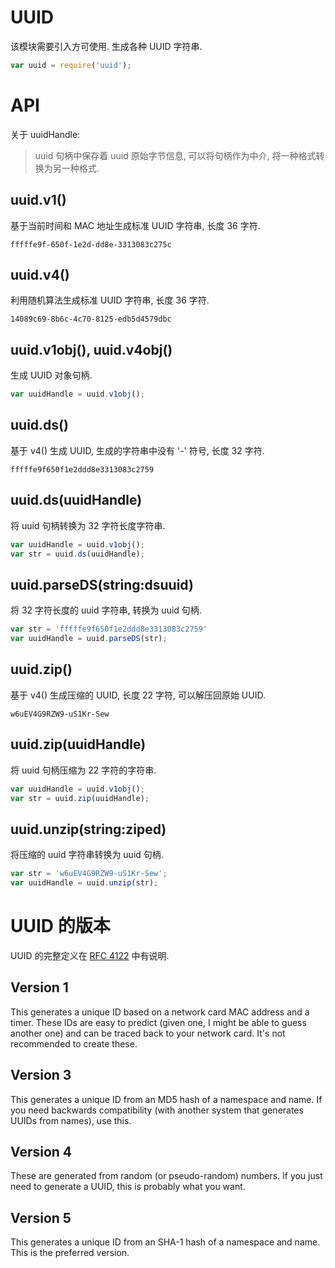 # UUID

该模块需要引入方可使用.
生成各种 UUID 字符串.

```javascript
var uuid = require('uuid');
```


# API

关于 uuidHandle:

> uuid 句柄中保存着 uuid 原始字节信息, 可以将句柄作为中介, 将一种格式转换为另一种格式.


## uuid.v1()

基于当前时间和 MAC 地址生成标准 UUID 字符串, 长度 36 字符.

```uuid
fffffe9f-650f-1e2d-dd8e-3313083c275c
```

## uuid.v4()

利用随机算法生成标准 UUID 字符串, 长度 36 字符.

```uuid
14089c69-8b6c-4c70-8125-edb5d4579dbc
```


## uuid.v1obj(), uuid.v4obj()

生成 UUID 对象句柄.

```javascript
var uuidHandle = uuid.v1obj();
```


## uuid.ds()

基于 v4() 生成 UUID, 生成的字符串中没有 '-' 符号, 长度 32 字符.

```uuid
fffffe9f650f1e2ddd8e3313083c2759
```


## uuid.ds(uuidHandle)

将 uuid 句柄转换为 32 字符长度字符串.

```javascript
var uuidHandle = uuid.v1obj();
var str = uuid.ds(uuidHandle);
```


## uuid.parseDS(string:dsuuid)

将 32 字符长度的 uuid 字符串, 转换为 uuid 句柄.

```javascript
var str = 'fffffe9f650f1e2ddd8e3313083c2759'
var uuidHandle = uuid.parseDS(str);
```


## uuid.zip()

基于 v4() 生成压缩的 UUID, 长度 22 字符, 可以解压回原始 UUID.

```uuid
w6uEV4G9RZW9-uS1Kr-Sew
```


## uuid.zip(uuidHandle)

将 uuid 句柄压缩为 22 字符的字符串.

```javascript
var uuidHandle = uuid.v1obj();
var str = uuid.zip(uuidHandle);
```


## uuid.unzip(string:ziped)

将压缩的 uuid 字符串转换为 uuid 句柄.

```javascript
var str = 'w6uEV4G9RZW9-uS1Kr-Sew';
var uuidHandle = uuid.unzip(str);
```


# UUID 的版本

UUID 的完整定义在 [RFC 4122](https://tools.ietf.org/html/rfc4122.html) 中有说明.


## Version 1

This generates a unique ID based on a network card MAC address and a timer. These IDs are easy to predict (given one, I might be able to guess another one) and can be traced back to your network card. It's not recommended to create these.

## Version 3

This generates a unique ID from an MD5 hash of a namespace and name. If you need backwards compatibility (with another system that generates UUIDs from names), use this.

## Version 4

These are generated from random (or pseudo-random) numbers. If you just need to generate a UUID, this is probably what you want.


## Version 5

This generates a unique ID from an SHA-1 hash of a namespace and name. This is the preferred version.